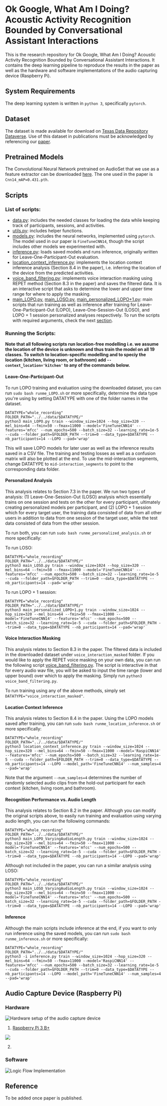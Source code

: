 # Ok Google, What Am I Doing? Acoustic Activity Recognition Bounded by Conversational Assistant Interactions

This is the research repository for Ok Google, What Am I Doing? Acoustic Activity Recognition Bounded by Conversational Assistant Interactions. It contains the deep learning pipeline to reproduce the results in the paper as well as the hardware and software implementations of the audio capturing device (Raspberry Pi).

## System Requirements

The deep learning system is written in `python 3`, specifically `pytorch`.

## Dataset 

The dataset is made available for download on [Texas Data Repository Dataverse](https://doi.org/10.18738/T8/OCWAZW). Use of this dataset in publications must be acknowledged by referencing our [paper](#reference).

## Pretrained Models

The Convolutional Neural Network pretrained on AudioSet that we use as a feature extractor can be downloaded [here](https://zenodo.org/record/3576403#.XveBmZM2rOQ). The one used in the paper is `Cnn14_mAP=0.431.pth`. 

## Scripts 

### List of scripts:

- [data.py](data.py): includes the needed classes for loading the data while keeping track of participants, sessions, and activities. 
- [utils.py](utils.py): includes helper functions.
- [models.py](models.py): includes the neural networks, implemented using `pytorch`. The model used in our paper is `FineTuneCNN14`, though the script includes other models we experimented with.
- [inference.py](inference.py): loads saved models and runs inference, originally written for Leave-One-Participant-Out evaluation.
- [location_context_inference.py](location_context_inference.py): implements the location context inference analysis (Section 8.4 in the paper), i.e. inferring the location of the device from the predicted activities. 
- [voice_band_filtering.py](voice_band_filtering.py): implements voice interaction masking using REPET method (Section 8.3 in the paper) and saves the filtered data. It is an interactive script that asks to determine the lower and upper time range for where to apply the masking. 
- [main_LOPO.py](main_LOPO.py), [main_LOSO.py](main_LOSO.py), [main_personalized_LOPO+1.py](main_personalized_LOPO+1.py): main scripts that run training as well as inference after training for Leave-One-Participant-Out (LOPO), Leave-One-Session-Out (LOSO), and LOPO + 1 session personalized analyses respectively. To run the scripts with required arguments, check the next [section](#running-the-main-scripts).

### Running the Scripts:

**Note that all following scripts run location-free modelling i.e. we assume the location of the device is unknown and thus train the model on all 19 classes. To switch to location-specific modelling and to speciy the location (kitchen, living room, or bathroom) add `--context_location='kitchen'` to any of the commands below.**

#### Leave-One-Participant-Out
To run LOPO training and evaluation using the downloaded dataset, you can run `sudo bash runme_LOPO.sh` or more specifically, determine the data type you're using by setting DATATYPE with one of the folder names in the dataset. 

```
DATATYPE="whole_recording"
FOLDER_PATH="../../data/$DATATYPE/"
python3 main_LOPO.py train --window_size=1024 --hop_size=320 --mel_bins=64 --fmin=50 --fmax=11000 --model='FineTuneCNN14' --features='mfcc' --num_epochs=500 --batch_size=32 --learning_rate=1e-5 --cuda --folder_path=$FOLDER_PATH --trim=0 --data_type=$DATATYPE --nb_participants=14 --LOPO --pad='wrap'
```
This will save LOPO models for later user as well as the inference results saved in a CSV file. The training and testing losses as well as a confusion matrix will also be plotted at the end. 
To use the mid-interaction segments, change DATATYPE to `mid-interaction_segments` to point to the corresponding data folder.

#### Personalized Analysis

This analysis relates to Section 7.3 in the paper. We run two types of analysis: (1) Leave-One-Session-Out (LOSO) analysis which essentially trains on one session and tests on the other for every participant, ultimately creating personalized models per participant, and (2) LOPO + 1 session which for every target user, the training data consisted of data from all other users in addition to data from one session of the target user, while the test data consisted of data from the other session.

To run both, you can run `sudo bash runme_personalized_analysis.sh` or more specifically:

To run LOSO:
```
DATATYPE="whole_recording"
FOLDER_PATH="../../data/$DATATYPE/"
python3 main_LOSO.py train --window_size=1024 --hop_size=320 --mel_bins=64 --fmin=50 --fmax=11000 --model='FineTuneCNN14' --features='mfcc' --num_epochs=500 --batch_size=32 --learning_rate=1e-5 --cuda --folder_path=$FOLDER_PATH --trim=0 --data_type=$DATATYPE --nb_participants=14 --pad='wrap'
``` 

To run LOPO + 1 session:
```
DATATYPE="whole_recording"
FOLDER_PATH="../../data/$DATATYPE/"
python3 main_personalized_LOPO+1.py train --window_size=1024 --hop_size=320 --mel_bins=64 --fmin=50 --fmax=11000 --model='FineTuneCNN14' --features='mfcc' --num_epochs=500 --batch_size=32 --learning_rate=1e-5 --cuda --folder_path=$FOLDER_PATH --trim=0 --data_type=$DATATYPE --nb_participants=14 --pad='wrap'
``` 
#### Voice Interaction Masking

This analysis relates to Section 8.3 in the paper. The filtered data is included in the downloaded dataset under `voice_interaction_masked` folder. If you would like to apply the REPET voice masking on your own data, you can run the following script [voice_band_filtering.py](voice_band_filtering.py). The script is interactive in that for every audio wav file, you will be asked to input the time range (lower and upper bound) over which to apply the masking. Simply run `python3 voice_band_filtering.py`.

To run training using any of the above methods, simply set `DATATYPE="voice_interaction_masked"`.

#### Location Context Inference

This analysis relates to Section 8.4 in the paper. Using the LOPO models saved after training, you can run `sudo bash runme_location_inference.sh` or more specifically:
```
DATATYPE="whole_recording"
FOLDER_PATH="../../data/$DATATYPE/"
python3 location_context_inference.py train --window_size=1024 --hop_size=320 --mel_bins=64 --fmin=50 --fmax=11000 --model='RaspiCNN14' --features='mfcc' --num_epochs=500 --batch_size=32 --learning_rate=1e-5 --cuda --folder_path=$FOLDER_PATH --trim=0 --data_type=$DATATYPE --nb_participants=14 --LOPO --model_path='FineTuneCNN14' --num_samples=4 --pad='wrap'
```

Note that the argument `--num_samples=4` determines the number of randomly selected audio clips from the hold-out participant for each context (kitchen, living room,and bathroom).

#### Recognition Performance vs. Audio Length

This analysis relates to Section 8.2 in the paper. Although you can modify the original scripts above, to easily run training and evaluation using varying audio length, you can run the following commands:

```
DATATYPE="whole_recording"
FOLDER_PATH="../../data/$DATATYPE/"
python3 main_LOPO_VaryingAudioLength.py train --window_size=1024 --hop_size=320 --mel_bins=64 --fmin=50 --fmax=11000 --model='FineTuneCNN14' --features='mfcc' --num_epochs=500 --batch_size=32 --learning_rate=1e-5 --cuda --folder_path=$FOLDER_PATH --trim=0 --data_type=$DATATYPE --nb_participants=14 --LOPO --pad='wrap'
```

Although not included in the paper, you can run a similar analysis using LOSO:

```
DATATYPE="whole_recording"
FOLDER_PATH="../../data/$DATATYPE/"
python3 main_LOSO_VaryingAudioLength.py train --window_size=1024 --hop_size=320 --mel_bins=64 --fmin=50 --fmax=11000 --model='FineTuneCNN14' --features='mfcc' --num_epochs=500 --batch_size=32 --learning_rate=1e-5 --cuda --folder_path=$FOLDER_PATH --trim=0 --data_type=$DATATYPE --nb_participants=14 --LOPO --pad='wrap'
```

#### Inference

Although the main scripts include inference at the end, if you want to only run inference using the saved models, you can run `sudo bash runme_inference.sh` or more specifically:

```
DATATYPE="whole_recording"
FOLDER_PATH="../../data/$DATATYPE/"
python3 -i inference.py train --window_size=1024 --hop_size=320 --mel_bins=64 --fmin=50 --fmax=11000 --model='RaspiCNN14' --features='mfcc' --num_epochs=500 --batch_size=32 --learning_rate=1e-5 --cuda --folder_path=$FOLDER_PATH --trim=0 --data_type=$DATATYPE --nb_participants=14 --LOPO --model_path='FineTuneCNN14' --num_samples=4 --pad='wrap'
```
## Audio Capture Device (Raspberry Pi)



### Hardware

![Hardware setup of the audio capture device](/raspi-scripts/equipment.png)

1. [Raspberry Pi 3 B+](https://www.raspberrypi.org/products/raspberry-pi-3-model-b/)

![](https://www.google.com/url?sa=i&url=https%3A%2F%2Fwww.raspberrypi.org%2Fproducts%2F%2Fraspberry-pi-3-model-b%2F&psig=AOvVaw2IP6lf-BflkBmzhIBPeE5N&ust=1610749553899000&source=images&cd=vfe&ved=0CAIQjRxqFwoTCJDj7-y7nO4CFQAAAAAdAAAAABAD)

2. 

### Software

![Logic Flow Implementation](/raspi-scripts/logic_flow.png)


## Reference 

To be added once paper is published.
